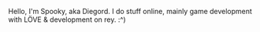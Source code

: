 Hello, I'm Spooky, aka Diegord.
I do stuff online, mainly game development with LÖVE & development on rey.
:^)
